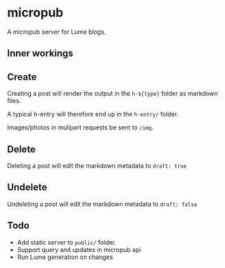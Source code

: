 # micropub

A micropub server for Lume blogs.

## Inner workings

## Create

Creating a post will render the output in the `h-${type}` folder as markdown files.

A typical h-entry will therefore end up in the `h-entry/` folder.

Images/photos in mulipart requests be sent to `/img`.

## Delete

Deleting a post will edit the markdown metadata to `draft: true`

## Undelete

Undeleting a post will edit the markdown metadata to `draft: false`

## Todo

- Add static server to `public/` folder.
- Support query and updates in micropub api
- Run Lume generation on changes
